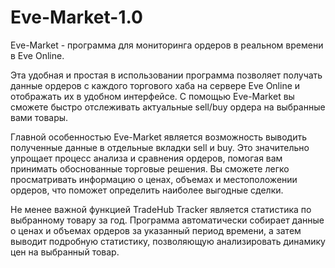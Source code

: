 # Eve-Market-1.0

Eve-Market - программа для мониторинга ордеров в реальном времени в Eve Online.

Эта удобная и простая в использовании программа позволяет получать данные ордеров с каждого торгового хаба на сервере Eve Online и отображать их в удобном интерфейсе. С помощью Eve-Market вы сможете быстро отслеживать актуальные sell/buy ордера на выбранные вами товары.

Главной особенностью Eve-Market является возможность выводить полученные данные в отдельные вкладки sell и buy. Это значительно упрощает процесс анализа и сравнения ордеров, помогая вам принимать обоснованные торговые решения. Вы сможете легко просматривать информацию о ценах, объемах и местоположении ордеров, что поможет определить наиболее выгодные сделки.

Не менее важной функцией TradeHub Tracker является статистика по выбранному товару за год. Программа автоматически собирает данные о ценах и объемах ордеров за указанный период времени, а затем выводит подробную статистику, позволяющую анализировать динамику цен на выбранный товар.
